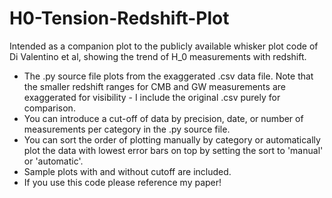 # H0-Tension-Redshift-Plot
Intended as a companion plot to the publicly available whisker plot code of Di Valentino et al, showing the trend of H_0 measurements with redshift.

- The .py source file plots from the exaggerated .csv data file. Note that the smaller redshift ranges for CMB and GW measurements are exaggerated for visibility - I include the original .csv purely for comparison.
- You can introduce a cut-off of data by precision, date, or number of measurements per category in the .py source file.
- You can sort the order of plotting manually by category or automatically plot the data with lowest error bars on top by setting the sort to 'manual' or 'automatic'.
- Sample plots with and without cutoff are included.
- If you use this code please reference my paper!
